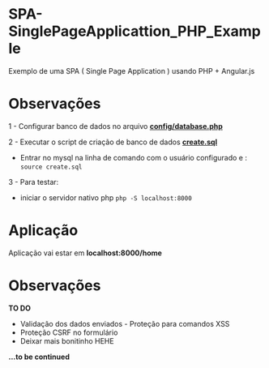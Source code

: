 # SPA-SinglePageApplicattion_PHP_Example
Exemplo de uma SPA ( Single Page Application ) usando PHP + Angular.js

# Observações

1 - Configurar banco de dados no arquivo **[config/database.php](config/database.php)** 

2 - Executar o script de criação de banco de dados **[create.sql](create.sql)** 
- Entrar no mysql na linha de comando com o usuário configurado e :
``` source create.sql ```

3 - Para testar:
- iniciar o servidor nativo php 
```php -S localhost:8000```


# Aplicação 

Aplicação vai estar em **localhost:8000/home**

# Observações

**TO DO**

- Validação dos dados enviados - Proteção para comandos XSS
- Proteção CSRF no formulário
- Deixar mais bonitinho HEHE

**...to be continued**



